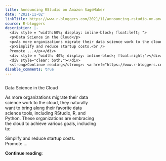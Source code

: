 ```yaml
---
title: Announcing RStudio on Amazon SageMaker
date: '2021-11-02'
linkTitle: https://www.r-bloggers.com/2021/11/announcing-rstudio-on-amazon-sagemaker-2/
source: R-bloggers
description: |-
  <div style = "width:60%; display: inline-block; float:left; ">
  <p>Data Science in the Cloud</p>
  <p>As more organizations migrate their data science work to the cloud, they naturally want to bring along their favorite data science tools, including RStudio, R, and Python. These organizations are embracing the cloud to achieve various goals, including to:</p>
  <p>Simplify and reduce startup costs.<br />
  Promote ...</p></div>
  <div style = "width: 40%; display: inline-block; float:right;"></div>
  <div style="clear: both;"></div>
  <strong>Continue reading</strong>: <a href="https://www.r-bloggers.com/2021/11 ...
disable_comments: true
---
```

<div style = "width:60%; display: inline-block; float:left; ">
<p>Data Science in the Cloud</p>
<p>As more organizations migrate their data science work to the cloud, they naturally want to bring along their favorite data science tools, including RStudio, R, and Python. These organizations are embracing the cloud to achieve various goals, including to:</p>
<p>Simplify and reduce startup costs.<br />
Promote ...</p></div>
<div style = "width: 40%; display: inline-block; float:right;"></div>
<div style="clear: both;"></div>
<strong>Continue reading</strong>: <a href="https://www.r-bloggers.com/2021/11 ...